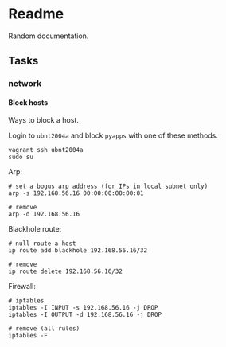 # Readme

Random documentation.

## Tasks

### network

#### Block hosts

Ways to block a host.

Login to `ubnt2004a` and block `pyapps` with one of these methods.

```shell
vagrant ssh ubnt2004a
sudo su
```

Arp:

```
# set a bogus arp address (for IPs in local subnet only)
arp -s 192.168.56.16 00:00:00:00:00:01

# remove
arp -d 192.168.56.16
```

Blackhole route:

```
# null route a host
ip route add blackhole 192.168.56.16/32

# remove
ip route delete 192.168.56.16/32
```

Firewall:

```
# iptables
iptables -I INPUT -s 192.168.56.16 -j DROP
iptables -I OUTPUT -d 192.168.56.16 -j DROP

# remove (all rules)
iptables -F
```

